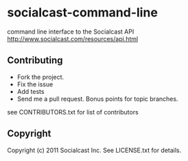 # socialcast-command-line

command line interface to the Socialcast API
http://www.socialcast.com/resources/api.html

## Contributing
 
* Fork the project.
* Fix the issue
* Add tests
* Send me a pull request. Bonus points for topic branches.

see CONTRIBUTORS.txt for list of contributors

## Copyright

Copyright (c) 2011 Socialcast Inc.
See LICENSE.txt for details.
